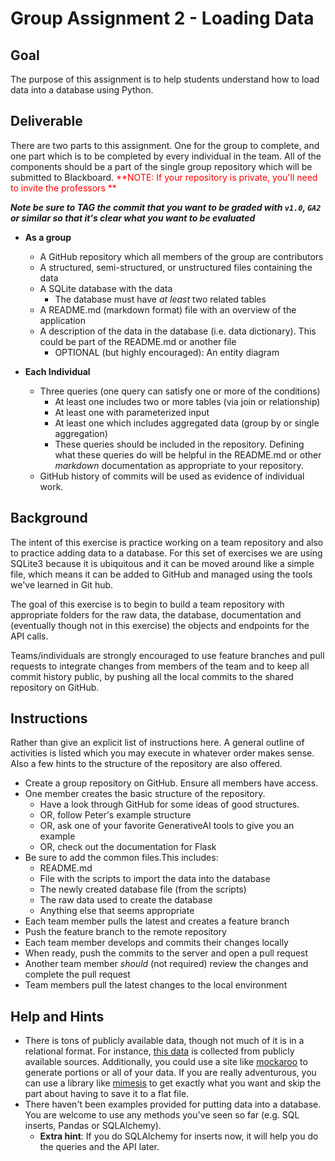 # Group Assignment 2 - Loading Data

## Goal
The purpose of this assignment is to help students understand how to load data into a database using Python.

## Deliverable
There are two parts to this assignment.  One for the group to complete, and one part which is to be completed by every individual in the team.  All of the components should be a part of the single group repository which will be submitted to Blackboard.  <span style="color:red">**NOTE: If your repository is private, you'll need to invite the professors **</span> 

***Note be sure to TAG the commit that you want to be graded with `v1.0`, `GA2` or similar so that it's clear what you want to be evaluated***

- **As a group**
  - A GitHub repository which all members of the group are contributors
  - A structured, semi-structured, or unstructured files containing the data  
  - A SQLite database with the data
    - The database must have _at least_ two related tables 
  - A README.md (markdown format) file with an overview of the application
  - A description of the data in the database (i.e. data dictionary). This could be part of the README.md or another file
    - OPTIONAL (but highly encouraged): An entity diagram
  
- **Each Individual**
  - Three queries (one query can satisfy one or more of the conditions)
    - At least one includes two or more tables (via join or relationship) 
    - At least one with parameterized input
    - At least one which includes aggregated data (group by or single aggregation)
    - These queries should be included in the repository.  Defining what these queries do will be helpful in the README.md or other *markdown* documentation as appropriate to your repository.
  - GitHub history of commits will be used as evidence of individual work.

## Background
The intent of this exercise is practice working on a team repository and also to practice adding data to a database.  For this set of exercises we are using SQLite3 because it is ubiquitous and it can be moved around like a simple file, which means it can be added to GitHub and managed using the tools we've learned in Git hub.

The goal of this exercise is to begin to build a team repository with appropriate folders for the raw data, the database, documentation and (eventually though not in this exercise) the objects and endpoints for the API calls.

Teams/individuals are strongly encouraged to use feature branches and pull requests to integrate changes from members of the team and to keep all commit history public, by pushing all the local commits to the shared repository on GitHub.  

## Instructions
Rather than give an explicit list of instructions here.  A general outline of activities is listed which you may execute in whatever order makes sense.  Also a few hints to the structure of the repository are also offered.

* Create a group repository on GitHub.  Ensure all members have access.
* One member creates the basic structure of the repository.  
  * Have a look through GitHub for some ideas of good structures.
  * OR, follow Peter's example structure
  * OR, ask one of your favorite GenerativeAI tools to give you an example
  * OR, check out the documentation for Flask 
* Be sure to add the common files.This includes:
  * README.md
  * File with the scripts to import the data into the database
  * The newly created database file (from the scripts)
  * The raw data used to create the database
  * Anything else that seems appropriate
* Each team member pulls the latest and creates a feature branch
* Push the feature branch to the remote repository
* Each team member develops and commits their changes locally
* When ready, push the commits to the server and open a pull request
* Another team member *should* (not required) review the changes and complete the pull request
* Team members pull the latest changes to the local environment
            
## Help and Hints

* There is tons of publicly available data, though not much of it is in a relational format.  For instance, [this data](https://github.com/MLDERES/Py4Analytics/tree/main/book/data) is collected from publicly available sources.  Additionally, you could use a site like [mockaroo](https://mockaroo.com/) to generate portions or all of your data.  If you are really adventurous, you can use a library like [mimesis](https://mimesis.name/en/master/index.html) to get exactly what you want and skip the part about having to save it to a flat file.
* There haven't been examples provided for putting data into a database.  You are welcome to use any methods you've seen so far (e.g. SQL inserts, Pandas or SQLAlchemy).  
  * **Extra hint**:  If you do SQLAlchemy for inserts now, it will help you do the queries and the API later.